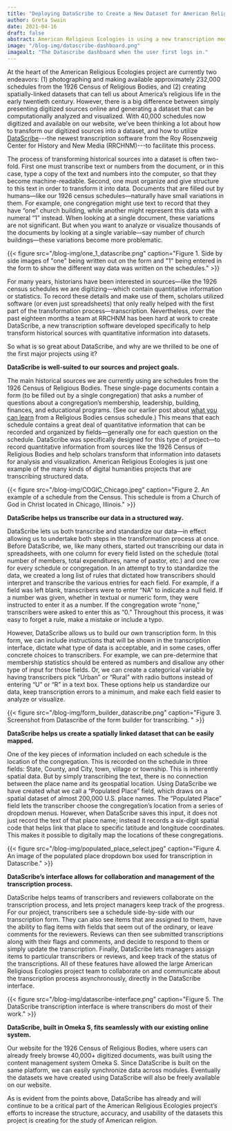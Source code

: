 ```yaml
---
title: "Deploying DataScribe to Create a New Dataset for American Religious History"
author: Greta Swain
date: 2021-04-16
draft: false
abstract: American Religious Ecologies is using a new transcription module called DataScribe to create datasets from the Census of Religious Bodies.
image: "/blog-img/datascribe-dashboard.png"
imagealt: "The Datascribe dashboard when the user first logs in."
---
```


At the heart of the American Religious Ecologies project are currently two endeavors: (1) photographing and making available approximately 232,000 schedules from the 1926 Census of Religious Bodies, and (2) creating spatially-linked datasets that can tell us about America’s religious life in the early twentieth century. However, there is a big difference between simply presenting digitized sources online and generating a dataset that can be computationally analyzed and visualized. With 40,000 schedules now digitized and available on our website, we’ve been thinking a lot about how to transform our digitized sources into a dataset, and how to utilize [DataScribe](https://datascribe.tech)---the newest transcription software from the Roy Rosenzweig Center for History and New Media (RRCHNM)---to facilitate this process. 

The process of transforming historical sources into a dataset is often two-fold. First one must transcribe text or numbers from the document, or in this case, type a copy of the text and numbers into the computer, so that they become machine-readable. Second, one must organize and give structure to this text in order to transform it into data. Documents that are filled out by humans—like our 1926 census schedules—naturally have small variations in them. For example, one congregation might use text to record that they have “one” church building, while another might represent this data with a numeral “1” instead. When looking at a single document, these variations are not significant. But when you want to analyze or visualize thousands of the documents by looking at a single variable—say number of church buildings—these variations become more problematic.

{{< figure src="/blog-img/one_1_datascribe.png" caption="Figure 1. Side by side images of \"one\" being written out on the form and \"1\" being entered in the form to show the different way data was written on the schedules." >}}

For many years, historians have been interested in sources—like the 1926 census schedules we are digitizing—which contain quantitative information or statistics. To record these details and make use of them, scholars utilized software (or even just spreadsheets) that only really helped with the first part of the transformation process—transcription. Nevertheless, over the past eighteen months a team at RRCHNM has been hard at work to create DataScribe, a new transcription software developed specifically to help transform historical sources with quantitative information into datasets. 

So what is so great about DataScribe, and why are we thrilled to be one of the first major projects using it?

**DataScribe is well-suited to our sources and project goals.**

The main historical sources we are currently using are schedules from the 1926 Census of Religious Bodies. These single-page documents contain a form (to be filled out by a single congregation) that asks a number of questions about a congregation’s membership, leadership, building, finances, and educational programs. (See our earlier post about [what you can learn](https://religiousecologies.org/blog/what-can-you-learn-from-a-census-schedule/) from a Religious Bodies census schedule.) This means that each schedule contains a great deal of quantitative information that can be recorded and organized by fields—generally one for each question on the schedule. DataScribe was specifically designed for this type of project—to record quantitative information from sources like the 1926 Census of Religious Bodies and help scholars transform that information into datasets for analysis and visualization. American Religious Ecologies is just one example of the many kinds of digital humanities projects that are transcribing structured data.

{{< figure src="/blog-img/COGIC_Chicago.jpeg" caption="Figure 2. An example of a schedule from the Census. This schedule is from a Church of God in Christ located in Chicago, Illinois." >}}

**DataScribe helps us transcribe our data in a structured way.**

DataScribe lets us both transcribe and standardize our data—in effect allowing us to undertake both steps in the transformation process at once. Before DataScribe, we, like many others, started out transcribing our data in spreadsheets, with one column for every field listed on the schedule (total number of members, total expenditures, name of pastor, etc.) and one row for every schedule or congregation. In an attempt to try to standardize the data, we created a long list of rules that dictated how transcribers should interpret and transcribe the various entries for each field. For example, if a field was left blank, transcribers were to enter “NA” to indicate a null field. If a number was given, whether in textual or numeric form, they were instructed to enter it as a number. If the congregation wrote “none,” transcribers were asked to enter this as “0.” Throughout this process, it was easy to forget a rule, make a mistake or include a typo. 

However, DataScribe allows us to build our own transcription form. In this form, we can include instructions that will be shown in the transcription interface, dictate what type of data is acceptable, and in some cases, offer concrete choices to transcribers. For example, we can pre-determine that membership statistics should be entered as numbers and disallow any other type of input for those fields. Or, we can create a categorical variable by having transcribers pick “Urban” or “Rural” with radio buttons instead of entering “U” or “R” in a text box. These options help us standardize our data, keep transcription errors to a minimum, and make each field easier to analyze or visualize. 

{{< figure src="/blog-img/form_builder_datascribe.png" caption="Figure 3. Screenshot from Datascribe of the form builder for transcribing. " >}}

**DataScribe helps us create a spatially linked dataset that can be easily mapped.**

One of the key pieces of information included on each schedule is the location of the congregation. This is recorded on the schedule in three fields: State, County, and City, town, village or township. This is inherently spatial data. But by simply transcribing the text, there is no connection between the place name and its geospatial location. Using DataScribe we have created what we call a “Populated Place” field, which draws on a spatial dataset of almost 200,000 U.S. place names. The “Populated Place” field lets the transcriber choose the congregation’s location from a series of dropdown menus. However, when DataScribe saves this input, it does not just record the text of that place name; instead it records a six-digit spatial code that helps link that place to specific latitude and longitude coordinates. This makes it possible to digitally map the locations of these congregations.

{{< figure src="/blog-img/populated_place_select.jpeg" caption="Figure 4. An image of the populated place dropdown box used for transcription in Datascribe." >}}

**DataScribe’s interface allows for collaboration and management of the transcription process.**

DataScribe helps teams of transcribers and reviewers collaborate on the transcription process, and lets project managers keep track of the progress. For our project, transcribers see a schedule side-by-side with our transcription form. They can also see items that are assigned to them, have the ability to flag items with fields that seem out of the ordinary, or leave comments for the reviewers. Reviews can then see submitted transcriptions along with their flags and comments, and decide to respond to them or simply update the transcription. Finally, DataScribe lets managers assign items to particular transcribers or reviews, and keep track of the status of the transcriptions. All of these features have allowed the large American Religious Ecologies project team to collaborate on and communicate about the transcription process asynchronously, directly in the DataScribe interface. 

{{< figure src="/blog-img/datascribe-interface.png" caption="Figure 5. The DataScribe transcription interface is where transcribers do most of their work." >}}

**DataScribe, built in Omeka S, fits seamlessly with our existing online system.**

Our website for the 1926 Census of Religious Bodies, where users can already freely browse 40,000+ digitized documents, was built using the content management system Omeka S. Since DataScribe is built on the same platform, we can easily synchronize data across modules. Eventually the datasets we have created using DataScribe will also be freely available on our website. 

As is evident from the points above, DataScribe has already and will continue to be a critical part of the American Religious Ecologies project’s efforts to increase the structure, accuracy, and usability of the datasets this project is creating for the study of American religion.
